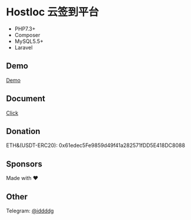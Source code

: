 # **Hostloc 云签到平台**

- PHP7.3+
- Composer
- MySQL5.5+
- Laravel

## Demo
[Demo](https://hostloc.iddddg.com)

## Document
[Click](https://github.com/iddddg/hostloc/wiki)

## Donation
ETH&(USDT-ERC20): 0x61edec5Fe9859d49f41a282571fDD5E418DC8088

## Sponsors
Made with ❤

## Other
Telegram: [@iddddg](https://t.me/iddddg)
